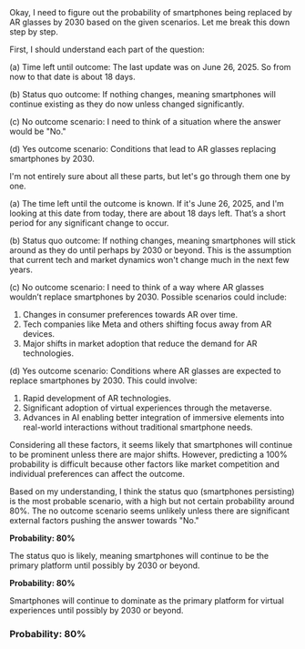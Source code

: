<think>
Okay, I need to figure out the probability of smartphones being replaced by AR glasses by 2030 based on the given scenarios. Let me break this down step by step.

First, I should understand each part of the question:

(a) Time left until outcome: The last update was on June 26, 2025. So from now to that date is about 18 days.

(b) Status quo outcome: If nothing changes, meaning smartphones will continue existing as they do now unless changed significantly.

(c) No outcome scenario: I need to think of a situation where the answer would be "No."

(d) Yes outcome scenario: Conditions that lead to AR glasses replacing smartphones by 2030.

I'm not entirely sure about all these parts, but let's go through them one by one.

(a) The time left until the outcome is known. If it's June 26, 2025, and I'm looking at this date from today, there are about 18 days left. That’s a short period for any significant change to occur.

(b) Status quo outcome: If nothing changes, meaning smartphones will stick around as they do until perhaps by 2030 or beyond. This is the assumption that current tech and market dynamics won't change much in the next few years.

(c) No outcome scenario: I need to think of a way where AR glasses wouldn’t replace smartphones by 2030. Possible scenarios could include:

1. Changes in consumer preferences towards AR over time.
2. Tech companies like Meta and others shifting focus away from AR devices.
3. Major shifts in market adoption that reduce the demand for AR technologies.

(d) Yes outcome scenario: Conditions where AR glasses are expected to replace smartphones by 2030. This could involve:

1. Rapid development of AR technologies.
2. Significant adoption of virtual experiences through the metaverse.
3. Advances in AI enabling better integration of immersive elements into real-world interactions without traditional smartphone needs.

Considering all these factors, it seems likely that smartphones will continue to be prominent unless there are major shifts. However, predicting a 100% probability is difficult because other factors like market competition and individual preferences can affect the outcome.

Based on my understanding, I think the status quo (smartphones persisting) is the most probable scenario, with a high but not certain probability around 80%. The no outcome scenario seems unlikely unless there are significant external factors pushing the answer towards "No."

**Probability: 80%**

The status quo is likely, meaning smartphones will continue to be the primary platform until possibly by 2030 or beyond.
</think>

**Probability: 80%**

Smartphones will continue to dominate as the primary platform for virtual experiences until possibly by 2030 or beyond.

### Probability: 80%